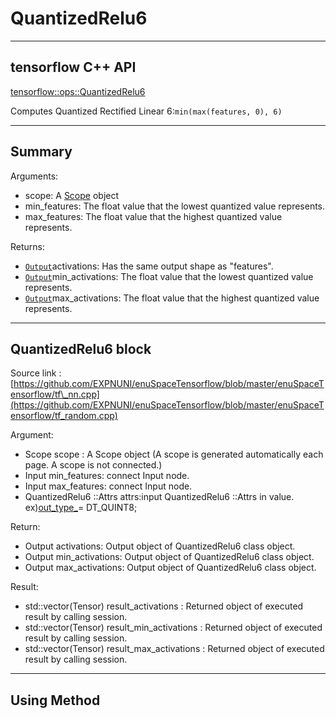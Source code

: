 # QuantizedRelu6

---

## tensorflow C++ API

[tensorflow::ops::QuantizedRelu6](https://www.tensorflow.org/api_docs/cc/class/tensorflow/ops/quantized-relu6)

Computes Quantized Rectified Linear 6:`min(max(features, 0), 6)`

---

## Summary

Arguments:

* scope: A [Scope](https://www.tensorflow.org/api_docs/cc/class/tensorflow/scope.html#classtensorflow_1_1_scope) object
* min\_features: The float value that the lowest quantized value represents.
* max\_features: The float value that the highest quantized value represents.

Returns:

* [`Output`](https://www.tensorflow.org/api_docs/cc/class/tensorflow/output.html#classtensorflow_1_1_output)activations: Has the same output shape as "features".
* [`Output`](https://www.tensorflow.org/api_docs/cc/class/tensorflow/output.html#classtensorflow_1_1_output)min\_activations: The float value that the lowest quantized value represents.
* [`Output`](https://www.tensorflow.org/api_docs/cc/class/tensorflow/output.html#classtensorflow_1_1_output)max\_activations: The float value that the highest quantized value represents.

---

## QuantizedRelu6 block

Source link : [https://github.com/EXPNUNI/enuSpaceTensorflow/blob/master/enuSpaceTensorflow/tf\_nn.cpp](https://github.com/EXPNUNI/enuSpaceTensorflow/blob/master/enuSpaceTensorflow/tf_random.cpp)

Argument:

* Scope scope : A Scope object \(A scope is generated automatically each page. A scope is not connected.\)
* Input min\_features: connect  Input node.
* Input max\_features: connect  Input node.
* QuantizedRelu6 ::Attrs attrs:input  QuantizedRelu6 ::Attrs in value. ex\)[out\_type\_](https://www.tensorflow.org/api_docs/cc/struct/tensorflow/ops/quantized-relu-x/attrs#structtensorflow_1_1ops_1_1_quantized_relu_x_1_1_attrs_1a7c41aaf8c42e0a8489da6d78d6f724c3)= DT\_QUINT8;

Return:

* Output activations: Output object of QuantizedRelu6 class object.
* Output min\_activations: Output object of QuantizedRelu6 class object.
* Output max\_activations: Output object of QuantizedRelu6 class object.

Result:

* std::vector\(Tensor\) result\_activations : Returned object of executed result by calling session.
* std::vector\(Tensor\) result\_min\_activations  : Returned object of executed result by calling session.
* std::vector\(Tensor\) result\_max\_activations  : Returned object of executed result by calling session.

---

## Using Method



